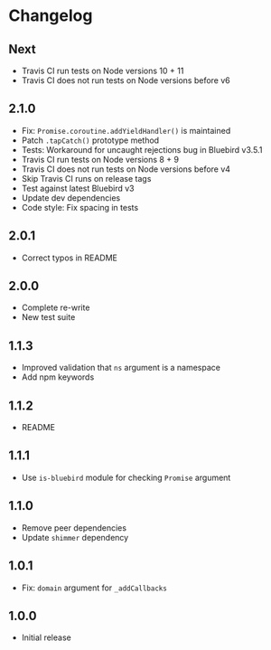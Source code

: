 # Changelog

## Next

* Travis CI run tests on Node versions 10 + 11
* Travis CI does not run tests on Node versions before v6

## 2.1.0

* Fix: `Promise.coroutine.addYieldHandler()` is maintained
* Patch `.tapCatch()` prototype method
* Tests: Workaround for uncaught rejections bug in Bluebird v3.5.1
* Travis CI run tests on Node versions 8 + 9
* Travis CI does not run tests on Node versions before v4
* Skip Travis CI runs on release tags
* Test against latest Bluebird v3
* Update dev dependencies
* Code style: Fix spacing in tests

## 2.0.1

* Correct typos in README

## 2.0.0

* Complete re-write
* New test suite

## 1.1.3

* Improved validation that `ns` argument is a namespace
* Add npm keywords

## 1.1.2

* README

## 1.1.1

* Use `is-bluebird` module for checking `Promise` argument

## 1.1.0

* Remove peer dependencies
* Update `shimmer` dependency

## 1.0.1

* Fix: `domain` argument for `_addCallbacks`

## 1.0.0

* Initial release
